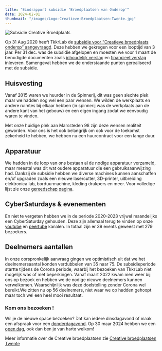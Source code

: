 ```yaml
---
title: "Eindrapport subsidie 'Broedplaatsen van Onderop'"
date: 2024-02-01
thumbnail: "/images/Logo-Creatieve-Broedplaatsen-Twente.jpg"
---
```


<img alt="Subsidie Creative Broedplaats" src="/images/Logo-Creatieve-Broedplaatsen-Twente.jpg" align="middle">
<p>

Op 31 Aug 2020 heeft TkkrLab de [subsidie voor “Creatieve broedplaats onderop” aangevraagd](/images/Stichting-TkkrLab-Broedplaats-van-onderop.pdf). Deze hebben we gekregen voor een looptijd van 3 jaar. Per 31 dec. was de subsidie afgelopen en moesten we voor 1 maart de benodigde documenten zoals [inhoudelijk verslag](/images/eindverslag_tkkrlab_creative_broedplaats.pdf) en [financieel verslag](/images/financieel_rapport_tkkrlab_creative_broedplaats_subsidie.pdf) inleveren. Samengevat hebben we de onderstaande punten gerealiseerd met de subsidie.

## Huisvesting

Vanaf 2015 waren we huurder in de Spinnerij, dit was geen slechte plek maar we hadden nog wel een paar wensen. We wilden de werkplaats en andere ruimtes bij elkaar hebben (in spinnerij was de werkplaats aan de andere kant van het gebouw) en een eigen ingang zodat we eenvoudig waren te vinden. 

Met onze huidige plek aan Marssteden 98 zijn deze wensen realiteit geworden. Voor ons is het ook belangrijk om ook voor de toekomst zekerheid te hebben, we hebben nu een huurcontract voor een lange duur.

## Apparatuur

We hadden in de loop van ons bestaan al de nodige apparatuur verzameld, maar meestal was dit wat oudere apparatuur die een gebruiksaanwijzing had. Dankzij de subsidie hebben we diverse machines kunnen aanschaffen en/of upgraden zoals een nieuwe lasercutter, 3D-printer, uitbreiding elektronica lab, borduurmachine, kleding drukpers en meer.  Voor volledige lijst zie onze [gereedschap pagina](https://handleidingen.tkkrlab.space/gereedschappen/).

## CyberSaturdays & evenementen

En niet te vergeten hebben we in de periode 2020-2023 vrijwel maandelijks een CyberSaturday gehouden. Deze zijn allemaal terug te vinden op onze [youtube](https://www.youtube.com/@TkkrLab) en [peertube](https://makertube.net/c/tkkrlab/videos) kanalen. In totaal zijn er 39 events geweest met 279 bezoekers. 

## Deelnemers aantallen

In onze oorspronkelijk aanvraag gingen we optimistisch uit dat we het deelnemersaantal konden verdubbelen van 35 naar 75. De subsidieperiode startte tijdens de Corona periode, waarbij het bezoeken van TkkrLab niet mogelijk was of met beperkingen. Vanaf maart 2022 kwam men weer bij ons op bezoek en hebben we de nodige nieuwe deelnemers kunnen verwelkomen. Waarschijnlijk was deze doelstelling zonder Corona wel bereikt.We zitten nu op 56 deelnemers, niet waar we op hadden gehoopt maar toch wel een heel mooi resultaat.

### Kom ons bezoeken !
Wil je de nieuwe space bezoeken? Dat kan iedere dinsdagavond of maak een afspraak voor een [donderdagavond](https://tickets.tkkrlab.space/TkkrLab/rondleiding/). Op 30 maar 2024 hebben we een [open dag](/blog/blog_nieuws_2024_02_05_opendag/), ook dan ben je van harte welkom!

Meer informatie over de Creative broedplaatsen zie [Creative broedplaatsen Twente](https://twente.com/creatieve-broedplaatsen/goedgekeurde-broedplaatsen)

